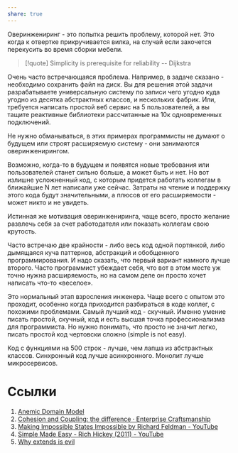 ```yaml
---
share: true
---
```

Оверинжениринг - это попытка решить проблему, которой нет. Это когда к отвертке прикручивается вилка, на случай если захочется перекусить во время сборки мебели.

>[!quote]
>Simplicity is prerequisite for reliability 
>\-- Dijkstra

Очень часто встречающаяся проблема.
Например, в задаче сказано - необходимо сохранить файл на диск. Вы для решения этой задачи разрабатываете универсальную систему по записи чего угодно куда угодно из десятка абстрактных классов, и нескольких фабрик.
Или, требуется написать простой веб сервис на 5 пользователей, а вы тащите реактивные библиотеки рассчитанные на 10к одновременных подключений.

Не нужно обманываться, в этих примерах программисты не думают о будущем или строят расширяемую систему - они занимаются оверинженирингом.

Возможно, когда-то в будущем и появятся новые требования или пользователей станет сильно больше, а может быть и нет. Но вот излишне усложненный код, с которым придется работать коллегам в ближайшие N лет написали уже сейчас.
Затраты на чтение и поддержку этого кода будут значительными, а плюсов от его расширяемости - может никто и не увидеть.

Истинная же мотивация оверинжениринга, чаще всего, просто желание развлечь себя за счет работодателя или показать коллегам свою крутость.

Часто встречаю две крайности - либо весь код одной портянкой, либо дымящаяся куча паттернов, абстракций и обобщенного программирования. И надо сказать, что первый вариант намного лучше второго.
Часто программист убеждает себя, что вот в этом месте уж точно нужна расширяемость, но на самом деле он просто хочет написать что-то «веселое».

Это нормальный этап взросления инженера. Чаще всего с опытом это проходит, особенно когда приходится разбираться в коде коллег, с похожими проблемами. Самый лучший код - скучный.
Именно умение писать простой, скучный, код и есть высшая точка профессионализма для программиста.
Но нужно понимать, что просто не значит легко, писать простой код чертовски сложно (simple is not easy).

Код с функциями на 500 строк - лучше, чем лапша из абстрактных классов. Синхронный код лучше асинхронного. Монолит лучше микросервисов.

# Ссылки
1. [Anemic Domain Model](https://martinfowler.com/bliki/AnemicDomainModel.html)
2. [Cohesion and Coupling: the difference · Enterprise Craftsmanship](https://enterprisecraftsmanship.com/posts/cohesion-coupling-difference/)
3. [Making Impossible States Impossible by Richard Feldman - YouTube](https://www.youtube.com/watch?v=IcgmSRJHu_8&ab_channel=elm-conf)
4. [Simple Made Easy - Rich Hickey (2011) - YouTube](https://www.youtube.com/watch?v=LKtk3HCgTa8&ab_channel=ClojureTV)
6. [Why extends is evil](https://www.infoworld.com/article/2073649/why-extends-is-evil.html)
